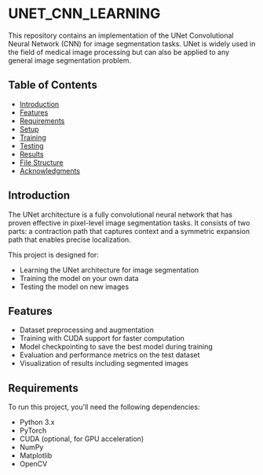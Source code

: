 # UNET_CNN_LEARNING

This repository contains an implementation of the UNet Convolutional Neural Network (CNN) for image segmentation tasks. UNet is widely used in the field of medical image processing but can also be applied to any general image segmentation problem.

## Table of Contents
- [Introduction](#introduction)
- [Features](#features)
- [Requirements](#requirements)
- [Setup](#setup)
- [Training](#training)
- [Testing](#testing)
- [Results](#results)
- [File Structure](#file-structure)
- [Acknowledgments](#acknowledgments)

## Introduction

The UNet architecture is a fully convolutional neural network that has proven effective in pixel-level image segmentation tasks. It consists of two parts: a contraction path that captures context and a symmetric expansion path that enables precise localization.

This project is designed for:
- Learning the UNet architecture for image segmentation
- Training the model on your own data
- Testing the model on new images

## Features
- Dataset preprocessing and augmentation
- Training with CUDA support for faster computation
- Model checkpointing to save the best model during training
- Evaluation and performance metrics on the test dataset
- Visualization of results including segmented images

## Requirements

To run this project, you'll need the following dependencies:
- Python 3.x
- PyTorch
- CUDA (optional, for GPU acceleration)
- NumPy
- Matplotlib
- OpenCV
